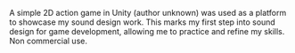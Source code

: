 A simple 2D action game in Unity (author unknown) was used as a platform to showcase my sound design work. 
This marks my first step into sound design for game development, allowing me to practice and refine my skills.
Non commercial use.
